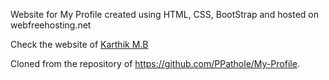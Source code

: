 Website for My Profile created using HTML, CSS, BootStrap and hosted on webfreehosting.net

Check the website of [Karthik M.B](https://ikarthikmb.github.io/My-Profile-Page/)

Cloned from the repository of https://github.com/PPathole/My-Profile.
